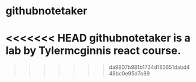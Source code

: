 # githubnotetaker
<<<<<<< HEAD
githubnotetaker is a lab by Tylermcginnis react course.
=======
>>>>>>> da9807b981b1734d185651dabd448bc0e95d7e89
